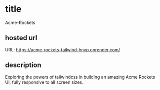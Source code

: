 # title

Acme-Rockets

## hosted url

URL: https://acme-rockets-tailwind-hnvp.onrender.com/

## description

Exploring the powers of tailwindcss in building an amazing Acme Rockets UI, fully responsive to all screen sizes.
